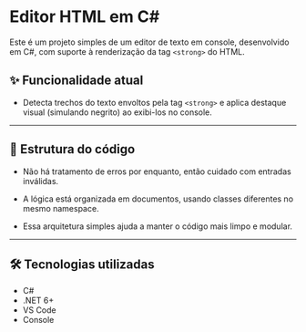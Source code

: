 # Editor HTML em C#

Este é um projeto simples de um editor de texto em console, desenvolvido em C#, com suporte à renderização da tag `<strong>` do HTML.

## ✨ Funcionalidade atual

- Detecta trechos do texto envoltos pela tag `<strong>` e aplica destaque visual (simulando negrito) ao exibi-los no console.

---

## 🧠 Estrutura do código

- Não há tratamento de erros por enquanto, então cuidado com entradas inválidas.

- A lógica está organizada em documentos, usando classes diferentes no mesmo namespace.

- Essa arquitetura simples ajuda a manter o código mais limpo e modular.

---

## 🛠️ Tecnologias utilizadas

- C#
- .NET 6+
- VS Code
- Console
